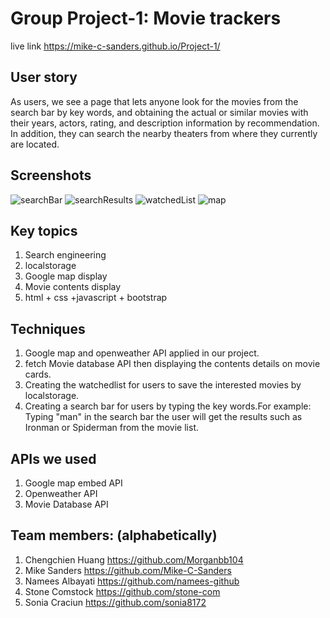 # Group Project-1: Movie trackers
 live link https://mike-c-sanders.github.io/Project-1/
  
## User story
As users, we see a page that lets anyone look for the movies from the search bar by key words, and obtaining the actual or similar movies with their years, actors, rating, and description information by recommendation. In addition, they can search the nearby theaters from where they currently are located.

## Screenshots
![searchBar](https://user-images.githubusercontent.com/33117688/153040706-8d95c8f2-6b60-47d6-88a0-082d760597a9.png)
![searchResults](https://user-images.githubusercontent.com/33117688/153040806-80c9bec4-5271-4443-bccb-b2d3cc11d5b4.png)
![watchedList](https://user-images.githubusercontent.com/33117688/153040909-dfa6acdb-ab72-4d51-abec-4a702ccff9db.png)
![map](https://user-images.githubusercontent.com/33117688/153040985-2c7e6e73-b10e-418a-9119-d9b79a445356.png)


## Key topics
1. Search engineering
2. localstorage
3. Google map display
3. Movie contents display
4. html + css +javascript + bootstrap


## Techniques
1. Google map and openweather API applied in our project.
2. fetch Movie database API then displaying the contents details on movie cards.
3. Creating the watchedlist for users to save the interested movies by localstorage.
4. Creating a search bar for users by typing the key words.For example: Typing "man" in the search bar the user will get the results such as Ironman or Spiderman from the movie list.

## APIs we used
1. Google map embed API
2. Openweather API
3. Movie Database API

## Team members: (alphabetically)
1. Chengchien Huang https://github.com/Morganbb104
2. Mike Sanders https://github.com/Mike-C-Sanders
3. Namees Albayati https://github.com/namees-github
4. Stone Comstock https://github.com/stone-com
5. Sonia Craciun https://github.com/sonia8172
